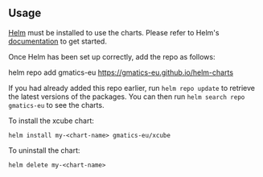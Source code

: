 ## Usage

[Helm](https://helm.sh) must be installed to use the charts.  Please refer to
Helm's [documentation](https://helm.sh/docs) to get started.

Once Helm has been set up correctly, add the repo as follows:

  helm repo add gmatics-eu https://gmatics-eu.github.io/helm-charts

If you had already added this repo earlier, run `helm repo update` to retrieve
the latest versions of the packages.  You can then run `helm search repo
gmatics-eu` to see the charts.

To install the xcube chart:

    helm install my-<chart-name> gmatics-eu/xcube

To uninstall the chart:

    helm delete my-<chart-name>
